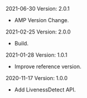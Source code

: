 2021-06-30 Version: 2.0.1
- AMP Version Change.

2021-02-25 Version: 2.0.0
- Build.

2021-01-28 Version: 1.0.1
-  Improve reference version.

2020-11-17 Version: 1.0.0
- Add LivenessDetect API.

